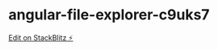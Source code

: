 # angular-file-explorer-c9uks7

[Edit on StackBlitz ⚡️](https://stackblitz.com/edit/angular-file-explorer-c9uks7)